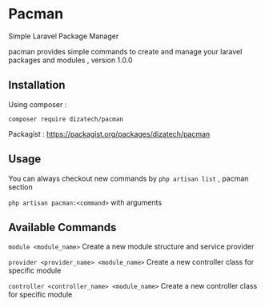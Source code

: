 # Pacman
Simple Laravel Package Manager

pacman provides simple commands to create and manage
your laravel packages and modules , version 1.0.0

## Installation
Using composer :

`composer require dizatech/pacman`

Packagist : https://packagist.org/packages/dizatech/pacman

## Usage
You can always checkout new commands by `php artisan list` ,
pacman section

`php artisan pacman:<command>` with arguments

## Available Commands

`module <module_name>`          Create a new module structure and service provider

`provider <provider_name> <module_name>`    Create a new controller class for specific module

`controller <controller_name> <module_name>`    Create a new controller class for specific module

